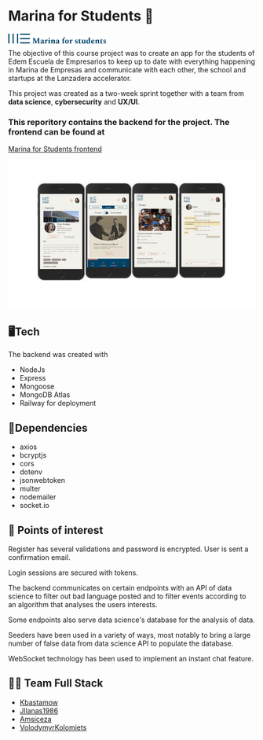 #  Marina for Students 🌊
![](./public/images/assets/logo-horizontal.png)  
 The objective of this course project was to create an app for the students of Edem Escuela de Empresarios to keep up to date with everything happening in Marina de Empresas and communicate with each other, the school and startups at the Lanzadera accelerator.

 This project was created as a two-week sprint together with a team from **data science**, 
**cybersecurity** and **UX/UI**.

### This reporitory contains the backend for the project. The frontend can be found at

[Marina for Students frontend ](#)

![](./public/images/assets/screenshots-front.jpg)

## 🖥️Tech

The backend was created with 

- NodeJs 
- Express
- Mongoose
- MongoDB Atlas
- Railway for deployment

## 📜Dependencies

- axios
- bcryptjs
- cors
- dotenv
- jsonwebtoken
- multer
- nodemailer
- socket.io

## 🔬 Points of interest 

Register has several validations and password is encrypted. User is sent a confirmation email.

Login sessions are secured with tokens.

The backend communicates on certain endpoints with an API of data science to filter out bad language posted and to filter events according to an algorithm that analyses the users interests.

Some endpoints also serve data science's database for the analysis of data.

Seeders have been used in a variety of ways, most notably to bring a large number of false data from data science API to populate the database.

WebSocket technology has been used to implement an instant chat feature.

## ✌🏽 Team Full Stack 

- [Kbastamow](https://github.com/kbastamow)
- [Jllanas1986](https://github.com/jllanas1986)
- [Amsiceza](https://github.com/amsiceza)
- [VolodymyrKolomiets](https://github.com/VolodymyrKolomiets)








